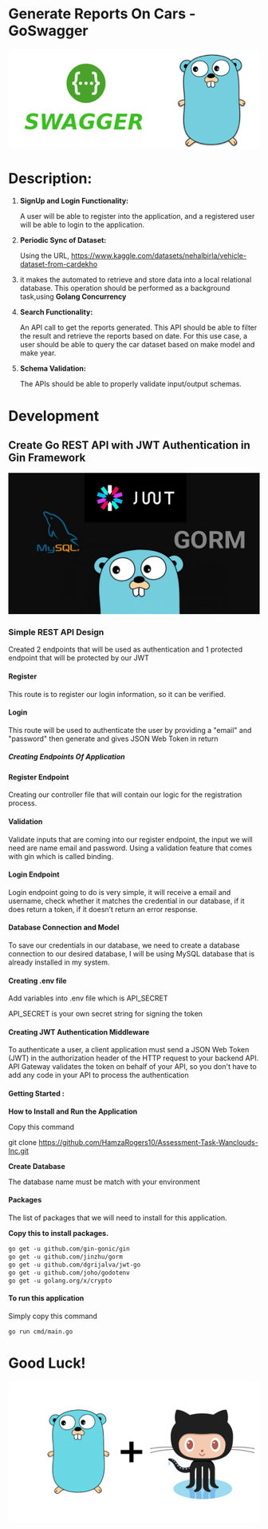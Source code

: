 # Generate Reports On Cars - GoSwagger
![img_2.png](img_2.png)
# Description:
1. ****SignUp** and **Login** Functionality:**

   A user will be able to register into the
   application, and a registered user will be able to login to the application.
2. **Periodic Sync of Dataset:**

   Using the URL, https://www.kaggle.com/datasets/nehalbirla/vehicle-dataset-from-cardekho
3. 
   it makes the automated to
   retrieve and store data into a local relational database. This operation should be
   performed as a background task,using **Golang Concurrency** 
3. **Search Functionality:**
 
   An API call to get the reports generated. This
   API should be able to filter the result and retrieve the reports based on date. For
   this use case, a user should be able to query the car dataset based on make
   model and make year.
4. **Schema Validation:** 

   The APIs should be able to properly validate input/output
   schemas.
# Development
## Create Go REST API with JWT Authentication in Gin Framework
![img_4.png](img_4.png)
### Simple REST API Design
Created 2 endpoints that will be used as authentication and 1 protected endpoint that will be protected by our JWT
#### Register
This route is to register our login information, so it can be verified.
#### Login
This route will be used to authenticate the user by providing a "email" and "password" then generate and gives JSON Web Token in return
##### Creating Endpoints Of Application
####  Register Endpoint
Creating our controller file that will contain our logic for the registration process.
#### Validation
Validate inputs that are coming into our register endpoint, the input we will need are name email and password.
Using a validation feature that comes with gin which is called binding.

#### Login Endpoint
Login endpoint going to do is very simple, it will receive a email and username, check whether it matches the credential in our database, if it does return a token, if it doesn’t return an error response.
#### Database Connection and Model
To save our credentials in our database, we need to create a database connection to our desired database, I will be using MySQL database that is already installed in my system.
#### Creating .env file
Add variables into .env file
which is API_SECRET

API_SECRET is your own secret string for signing the token
#### Creating JWT Authentication Middleware
To authenticate a user, a client application must send a JSON Web Token (JWT) in the authorization header of the HTTP request to your backend API. API Gateway validates the token on behalf of your API, so you don't have to add any code in your API to process the authentication
#### Getting Started :
**How to Install and Run the Application**

Copy this command

git clone https://github.com/HamzaRogers10/Assessment-Task-Wanclouds-Inc.git

**Create Database** 

The database name must be match with your environment
#### Packages
The list of packages that we will need to install for this application.

**Copy this to install packages.**
```
go get -u github.com/gin-gonic/gin
go get -u github.com/jinzhu/gorm
go get -u github.com/dgrijalva/jwt-go
go get -u github.com/joho/godotenv
go get -u golang.org/x/crypto
```
#### To run this application
Simply copy this command 
```
go run cmd/main.go
```
# Good Luck!
![img_5.png](img_5.png)